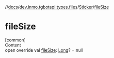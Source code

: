 //[docs](../../../index.md)/[dev.inmo.tgbotapi.types.files](../index.md)/[Sticker](index.md)/[fileSize](file-size.md)



# fileSize  
[common]  
Content  
open override val [fileSize](file-size.md): [Long](https://kotlinlang.org/api/latest/jvm/stdlib/kotlin/-long/index.html)? = null  



